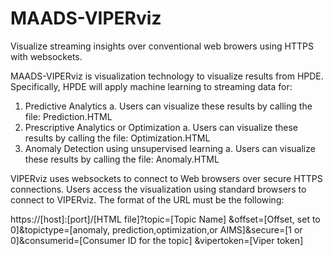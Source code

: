 # MAADS-VIPERviz

Visualize streaming insights over conventional web browers using HTTPS with websockets.

MAADS-VIPERviz is visualization technology to visualize results from HPDE.  Specifically, HPDE will apply machine learning to streaming data for:
1)	Predictive Analytics
a.	Users can visualize these results by calling the file: Prediction.HTML
2)	Prescriptive Analytics or Optimization
a.	Users can visualize these results by calling the file: Optimization.HTML
3)	Anomaly Detection using unsupervised learning
a.	Users can visualize these results by calling the file: Anomaly.HTML

VIPERviz uses websockets to connect to Web browsers over secure HTTPS connections.   Users access the visualization using standard browsers to connect to VIPERviz.  The format of the URL must be the following:

https://[host]:[port]/[HTML file]?topic=[Topic Name] &offset=[Offset, set to 0]&topictype=[anomaly, prediction,optimization,or AIMS]&secure=[1 or 0]&consumerid=[Consumer ID for the topic] &vipertoken=[Viper token]
